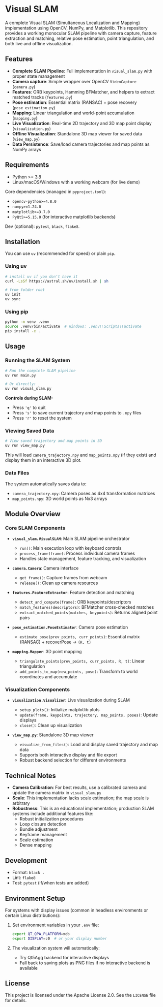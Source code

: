 # Visual SLAM

A complete Visual SLAM (Simultaneous Localization and Mapping) implementation using OpenCV, NumPy, and Matplotlib. This repository provides a working monocular SLAM pipeline with camera capture, feature extraction and matching, relative pose estimation, point triangulation, and both live and offline visualization.

## Features

- **Complete SLAM Pipeline**: Full implementation in `visual_slam.py` with proper state management
- **Camera capture**: Simple wrapper over OpenCV `VideoCapture` (`camera.py`)
- **Features**: ORB keypoints, Hamming BFMatcher, and helpers to extract matched tracks (`features.py`)
- **Pose estimation**: Essential matrix (RANSAC) + pose recovery (`pose_estimation.py`)
- **Mapping**: Linear triangulation and world-point accumulation (`mapping.py`)
- **Live Visualization**: Real-time 2D trajectory and 3D map point display (`visualization.py`)
- **Offline Visualization**: Standalone 3D map viewer for saved data (`view_map.py`)
- **Data Persistence**: Save/load camera trajectories and map points as NumPy arrays


## Requirements

- Python >= 3.8
- Linux/macOS/Windows with a working webcam (for live demo)

Core dependencies (managed in `pyproject.toml`):

- `opencv-python>=4.8.0`
- `numpy>=1.24.0`
- `matplotlib>=3.7.0`
- `PyQt5>=5.15.0` (for interactive matplotlib backends)

Dev (optional): `pytest`, `black`, `flake8`.

## Installation

You can use `uv` (recommended for speed) or plain `pip`.

### Using uv

```bash
# install uv if you don't have it
curl -LsSf https://astral.sh/uv/install.sh | sh

# from folder root
uv init
uv sync
```

### Using pip

```bash
python -m venv .venv
source .venv/bin/activate  # Windows: .venv\\Scripts\\activate
pip install -e .
```

## Usage

### Running the SLAM System

```bash
# Run the complete SLAM pipeline
uv run main.py

# Or directly:
uv run visual_slam.py
```

**Controls during SLAM:**

- Press `'q'` to quit
- Press `'s'` to save current trajectory and map points to `.npy` files
- Press `'r'` to reset the system

### Viewing Saved Data

```bash
# View saved trajectory and map points in 3D
uv run view_map.py
```

This will load `camera_trajectory.npy` and `map_points.npy` (if they exist) and display them in an interactive 3D plot.

### Data Files

The system automatically saves data to:

- `camera_trajectory.npy`: Camera poses as 4x4 transformation matrices
- `map_points.npy`: 3D world points as Nx3 arrays

## Module Overview

### Core SLAM Components

- **`visual_slam.VisualSLAM`**: Main SLAM pipeline orchestrator

  - `run()`: Main execution loop with keyboard controls
  - `process_frame(frame)`: Process individual camera frames
  - Handles state management, feature tracking, and visualization

- **`camera.Camera`**: Camera interface

  - `get_frame()`: Capture frames from webcam
  - `release()`: Clean up camera resources

- **`features.FeatureExtractor`**: Feature detection and matching

  - `detect_and_compute(frame)`: ORB keypoints/descriptors
  - `match_features(descriptors)`: BFMatcher cross-checked matches
  - `extract_matched_points(matches, keypoints)`: Returns aligned point pairs

- **`pose_estimation.PoseEstimator`**: Camera pose estimation

  - `estimate_pose(prev_points, curr_points)`: Essential matrix (RANSAC) + recoverPose → `(R, t)`

- **`mapping.Mapper`**: 3D point mapping
  - `triangulate_points(prev_points, curr_points, R, t)`: Linear triangulation
  - `add_points_to_map(new_points, pose)`: Transform to world coordinates and accumulate

### Visualization Components

- **`visualization.Visualizer`**: Live visualization during SLAM

  - `setup_plots()`: Initialize matplotlib plots
  - `update(frame, keypoints, trajectory, map_points, poses)`: Update displays
  - `close()`: Clean up visualization

- **`view_map.py`**: Standalone 3D map viewer
  - `visualize_from_files()`: Load and display saved trajectory and map data
  - Supports both interactive display and file export
  - Robust backend selection for different environments

## Technical Notes

- **Camera Calibration**: For best results, use a calibrated camera and update the camera matrix in `visual_slam.py`
- **Scale**: This implementation lacks scale estimation; the map scale is arbitrary
- **Robustness**: This is an educational implementation; production SLAM systems include additional features like:
  - Robust initialization procedures
  - Loop closure detection
  - Bundle adjustment
  - Keyframe management
  - Scale estimation
  - Dense mapping

## Development

- Format: `black .`
- Lint: `flake8`
- Test: `pytest` (if/when tests are added)

## Environment Setup

For systems with display issues (common in headless environments or certain Linux distributions):

1. Set environment variables in your `.env` file:

   ```bash
   export QT_QPA_PLATFORM=xcb
   export DISPLAY=:0  # or your display number
   ```

2. The visualization system will automatically:
   - Try Qt5Agg backend for interactive displays
   - Fall back to saving plots as PNG files if no interactive backend is available

## License

This project is licensed under the Apache License 2.0. See the `LICENSE` file for details.
